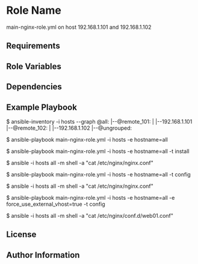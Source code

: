 Role Name
=========

main-nginx-role.yml on host 192.168.1.101 and 192.168.1.102

Requirements
------------

Role Variables
--------------

Dependencies
------------

Example Playbook
----------------

$ ansible-inventory -i hosts --graph
	@all:
	  |--@remote_101:
	  |  |--192.168.1.101
	  |--@remote_102:
	  |  |--192.168.1.102
	  |--@ungrouped:
	  
$ ansible-playbook main-nginx-role.yml -i hosts -e hostname=all

$ ansible-playbook main-nginx-role.yml -i hosts -e hostname=all -t install

$ ansible -i hosts all -m shell -a "cat /etc/nginx/nginx.conf"

$ ansible-playbook main-nginx-role.yml -i hosts -e hostname=all -t config

$ ansible -i hosts all -m shell -a "cat /etc/nginx/nginx.conf"

$ ansible-playbook main-nginx-role.yml -i hosts -e hostname=all -e force_use_external_vhost=true -t config

$ ansible -i hosts all -m shell -a "cat /etc/nginx/conf.d/web01.conf"

License
-------

Author Information
------------------

